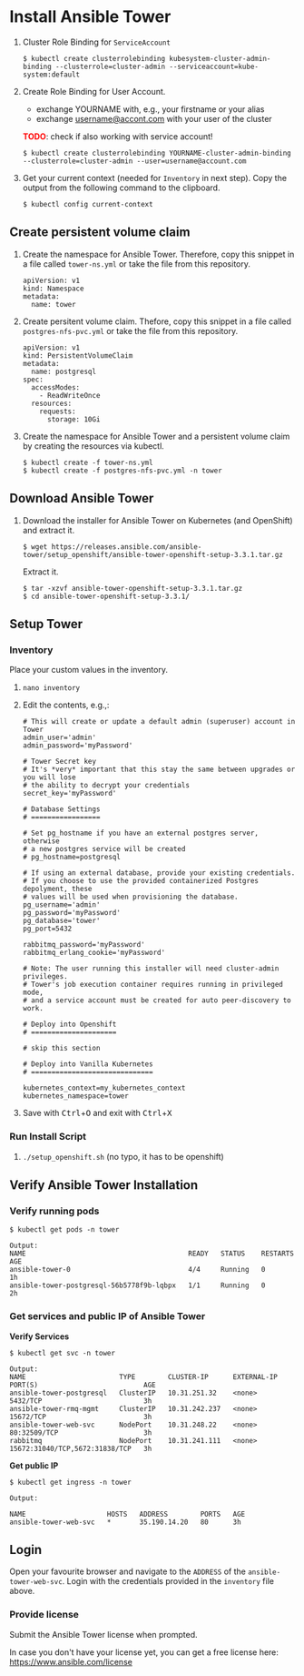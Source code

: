 # Install Ansible Tower


1. Cluster Role Binding for `ServiceAccount`
    ```
    $ kubectl create clusterrolebinding kubesystem-cluster-admin-binding --clusterrole=cluster-admin --serviceaccount=kube-system:default
    ```

1. Create Role Binding for User Account.
     - exchange YOURNAME with, e.g., your firstname or your alias
     - exchange username@accont.com with your user of the cluster
    
    <span style="color:red">**TODO**</span>: check if also working with service account!
    ```
    $ kubectl create clusterrolebinding YOURNAME-cluster-admin-binding --clusterrole=cluster-admin --user=username@account.com
    ```

1. Get your current context (needed for `Inventory` in next step). Copy the output from the following command to the clipboard.
    ```
    $ kubectl config current-context
    ```

## Create persistent volume claim

1. Create the namespace for Ansible Tower. Therefore, copy this snippet in a file called `tower-ns.yml` or take the file from this repository.
    ```
    apiVersion: v1
    kind: Namespace
    metadata:
      name: tower
    ```

1. Create persitent volume claim. Thefore, copy this snippet in a file called `postgres-nfs-pvc.yml` or take the file from this repository.
    ```
    apiVersion: v1
    kind: PersistentVolumeClaim
    metadata:
      name: postgresql
    spec:
      accessModes:
        - ReadWriteOnce
      resources:
        requests:
          storage: 10Gi
    ```

1. Create the namespace for Ansible Tower and a persistent volume claim by creating the resources via kubectl. 
    ``` 
    $ kubectl create -f tower-ns.yml
    $ kubectl create -f postgres-nfs-pvc.yml -n tower
    ```

## Download Ansible Tower

1. Download the installer for Ansible Tower on Kubernetes (and OpenShift) and extract it.

    ```
    $ wget https://releases.ansible.com/ansible-tower/setup_openshift/ansible-tower-openshift-setup-3.3.1.tar.gz
    ```
    Extract it.
    ```
    $ tar -xzvf ansible-tower-openshift-setup-3.3.1.tar.gz
    $ cd ansible-tower-openshift-setup-3.3.1/
    ```


## Setup Tower

### Inventory

Place your custom values in the inventory.

1. `nano inventory`
1. Edit the contents, e.g.,:

    ```
    # This will create or update a default admin (superuser) account in Tower
    admin_user='admin'
    admin_password='myPassword'

    # Tower Secret key
    # It's *very* important that this stay the same between upgrades or you will lose
    # the ability to decrypt your credentials
    secret_key='myPassword'

    # Database Settings
    # =================

    # Set pg_hostname if you have an external postgres server, otherwise
    # a new postgres service will be created
    # pg_hostname=postgresql

    # If using an external database, provide your existing credentials.
    # If you choose to use the provided containerized Postgres depolyment, these
    # values will be used when provisioning the database.
    pg_username='admin'
    pg_password='myPassword'
    pg_database='tower'
    pg_port=5432

    rabbitmq_password='myPassword'
    rabbitmq_erlang_cookie='myPassword'

    # Note: The user running this installer will need cluster-admin privileges.
    # Tower's job execution container requires running in privileged mode,
    # and a service account must be created for auto peer-discovery to work.

    # Deploy into Openshift
    # =====================

    # skip this section

    # Deploy into Vanilla Kubernetes
    # ==============================

    kubernetes_context=my_kubernetes_context
    kubernetes_namespace=tower

    ```

1. Save with <kbd>Ctrl</kbd>+<kbd>O</kbd> and exit with <kbd>Ctrl</kbd>+<kbd>X</kbd> 

### Run Install Script

1. `./setup_openshift.sh` (no typo, it has to be openshift)

## Verify Ansible Tower Installation

### Verify running pods

```
$ kubectl get pods -n tower

Output:
NAME                                        READY   STATUS    RESTARTS   AGE
ansible-tower-0                             4/4     Running   0          1h
ansible-tower-postgresql-56b5778f9b-lqbpx   1/1     Running   0          2h
```

### Get services and public IP of Ansible Tower 

**Verify Services**

```
$ kubectl get svc -n tower

Output:
NAME                       TYPE        CLUSTER-IP      EXTERNAL-IP   PORT(S)                          AGE
ansible-tower-postgresql   ClusterIP   10.31.251.32    <none>        5432/TCP                         3h
ansible-tower-rmq-mgmt     ClusterIP   10.31.242.237   <none>        15672/TCP                        3h
ansible-tower-web-svc      NodePort    10.31.248.22    <none>        80:32509/TCP                     3h
rabbitmq                   NodePort    10.31.241.111   <none>        15672:31040/TCP,5672:31838/TCP   3h
```

**Get public IP** 

```
$ kubectl get ingress -n tower

Output:

NAME                    HOSTS   ADDRESS        PORTS   AGE
ansible-tower-web-svc   *       35.190.14.20   80      3h
```

## Login

Open your favourite browser and navigate to the `ADDRESS` of the `ansible-tower-web-svc`. Login with the credentials provided in the `inventory` file above.

### Provide license

Submit the Ansible Tower license when prompted.

In case you don't have your license yet, you can get a free license here: https://www.ansible.com/license 